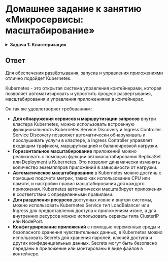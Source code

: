 # Домашнее задание к занятию «Микросервисы: масштабирование»

<details>
  <summary><b>Задача 1: Кластеризация</b></summary>

Предложите решение для обеспечения развёртывания, запуска и управления приложениями.
Решение может состоять из одного или нескольких программных продуктов и должно описывать способы и принципы их взаимодействия.

Решение должно соответствовать следующим требованиям:

- поддержка контейнеров;
- обеспечивать обнаружение сервисов и маршрутизацию запросов;
- обеспечивать возможность горизонтального масштабирования;
- обеспечивать возможность автоматического масштабирования;
- обеспечивать явное разделение ресурсов, доступных извне и внутри системы;
- обеспечивать возможность конфигурировать приложения с помощью переменных среды, в том числе с возможностью безопасного хранения чувствительных данных таких как пароли, ключи доступа, ключи шифрования и т. п.

Обоснуйте свой выбор.
</details>

## Ответ

Для обеспечения развёртывания, запуска и управления приложениями отлично подойдет Kubernetes.

Kubernetes - это открытая система управления контейнерами, которая позволяет автоматизировать и упростить процесс развертывания, масштабирования и управления приложениями в контейнерах.

Он так же удовлетворяет требованиям:

- <b>Для обнаружения сервисов и маршрутизации запросов</b> внутри кластера Kubernetes, можно использовать встроенную функциональность Kubernetes Service Discovery и Ingress Controller. Service Discovery позволяет автоматически обнаруживать и прослушивать услуги в кластере, а Ingress Controller управляет входящим трафиком, маршрутизацией и балансировкой нагрузки.
- <b>Горизонтальное масштабирование</b> приложений можно реализовать с помощью функции автомасштабирования ReplicaSet или Deployment в Kubernetes. Это позволит динамически изменять количество экземпляров приложений в зависимости от нагрузки.
- <b>Автоматическое масштабирование</b> в Kubernetes можно достичь с помощью подсчета метрик, таких как использование CPU или памяти, и настройки правил масштабирования для каждого приложения. Kubernetes автоматически масштабирует приложения в соответствии с определенными правилами.
- <b>Для разделения ресурсов</b> доступных извне и внутри системы, можно использовать Kubernetes Service тип LoadBalancer или Ingress для предоставления доступа к приложениям извне, а для внутренних ресурсов можно использовать сервисы типа ClusterIP или NodePort.
- <b>Конфигурирование приложений</b> с помощью переменных среды и безопасного хранения чувствительных данных, в Kubernetes можно использовать Secrets для хранения паролей, ключей доступа и других конфиденциальных данных. Secrets могут быть безопасно переданы в приложение или монтированы в виде файлов в контейнере.